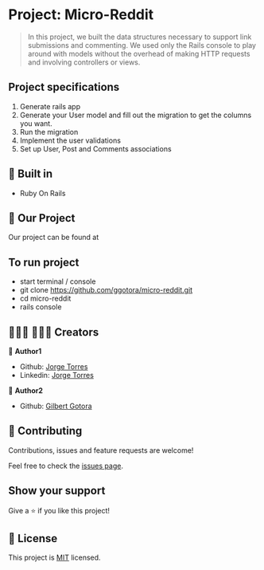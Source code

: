 # Project: Micro-Reddit

> In this project, we built the data structures necessary to support link submissions and commenting. We used only the Rails console to play around with models without the overhead of making HTTP requests and involving controllers or views.

## Project specifications
1. Generate rails app
2. Generate your User model and fill out the migration to get the columns you want.
3. Run the migration 
4. Implement the user validations 
5. Set up User, Post and Comments associations 

## 🔨 Built in

- Ruby On Rails

## 🚀 Our Project

Our project can be found at 

## To run project

- start terminal / console
- git clone https://github.com/ggotora/micro-reddit.git
- cd micro-reddit
- rails console

## 👨🏽‍💻 👨🏿‍💻 Creators

👤 **Author1**

- Github: [Jorge Torres](https://github.com/Yors-git)
- Linkedin: [Jorge Torres](https://www.linkedin.com/in/jtbribiesca/)

👤 **Author2**

- Github: [Gilbert Gotora](https://github.com/ggotora)

## 🤝 Contributing

Contributions, issues and feature requests are welcome!

Feel free to check the [issues page](https://github.com/Yors-git/blog_ror_app/issues).

## Show your support

Give a ⭐️ if you like this project!

## 📝 License

This project is [MIT](LICENSE) licensed.